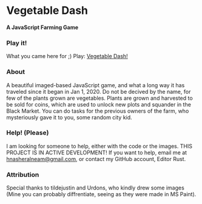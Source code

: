 # Vegetable Dash
**A JavaScript Farming Game**

### Play it!
What you came here for ;)
Play: [Vegetable Dash!](https://vegetable-dash.cyclic.app/)

### About
A beautiful imaged-based JavaScript game, and what a long way it has traveled since it began in Jan 1, 2020. Do not be decived by the name, for few of the plants grown are vegetables. Plants are grown and harvested to be sold for coins, which are used to unlock new plots and squander in the Black Market. You can do tasks for the previous owners of the farm, who mysteriously gave it to you, some random city kid.

### Help! (Please)
I am looking for someone to help, either with the code or the images. THIS PROJECT IS IN ACTIVE DEVELOPMENT! If you want to help, email me at hnasheralneam@gmail.com, or contact my GitHub account, Editor Rust.

### Attribution
Special thanks to tildejustin and Urdons, who kindly drew some images (Mine you can probably diffrentiate, seeing as they were made in MS Paint). 


